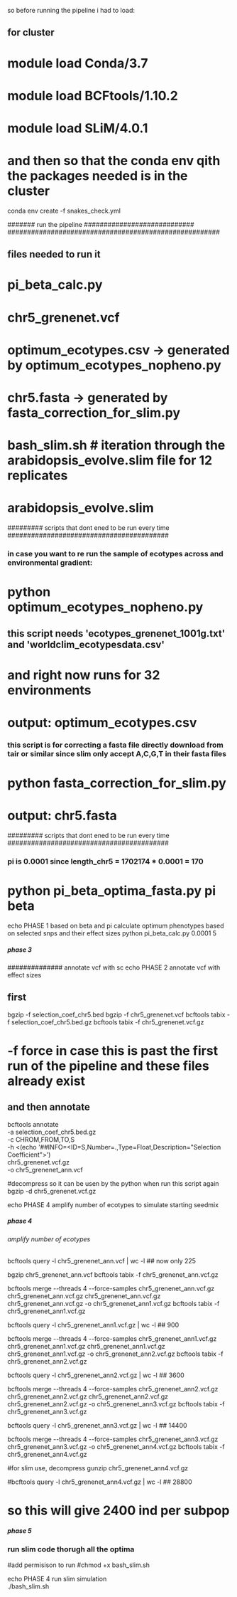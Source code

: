 so before running the pipeline i had to load: 

## for cluster
# module load Conda/3.7 
# module load BCFtools/1.10.2 
# module load SLiM/4.0.1 


# and then so that the conda env qith the packages needed is in the cluster 
conda env create -f snakes_check.yml


####### run the pipeline ############################
######################################################
## files needed to run it 
# pi_beta_calc.py
# chr5_grenenet.vcf 
# optimum_ecotypes.csv -> generated by optimum_ecotypes_nopheno.py 
# chr5.fasta -> generated by fasta_correction_for_slim.py 
# bash_slim.sh   # iteration through the arabidopsis_evolve.slim file for 12 replicates
# arabidopsis_evolve.slim


######### scripts that dont ened to be run every time #########################################
### in case you want to re run the sample of ecotypes across and environmental gradient: 
# python optimum_ecotypes_nopheno.py 
## this script needs 'ecotypes_grenenet_1001g.txt' and 'worldclim_ecotypesdata.csv' 
# and right now runs for 32 environments 
# output: optimum_ecotypes.csv

### this script is for correcting a fasta file directly download from tair or similar since slim only accept A,C,G,T in their fasta files 
# python fasta_correction_for_slim.py 
# output: chr5.fasta
######### scripts that dont ened to be run every time #########################################

### pi is 0.0001 since length_chr5 = 1702174 * 0.0001 = 170
# python pi_beta_optima_fasta.py pi beta
echo PHASE 1 based on beta and pi calculate optimum phenotypes based on selected snps and their effect sizes 
python pi_beta_calc.py 0.0001 5

##### phase 3 #######################################
############## annotate vcf with sc 
echo PHASE 2 annotate vcf with effect sizes 
## first
bgzip -f selection_coef_chr5.bed 
bgzip -f chr5_grenenet.vcf 
bcftools tabix -f selection_coef_chr5.bed.gz 
bcftools tabix -f chr5_grenenet.vcf.gz 
# -f force in case this is past the first run of the pipeline and these files already exist 

## and then annotate
bcftools annotate \
  -a selection_coef_chr5.bed.gz \
  -c CHROM,FROM,TO,S \
  -h <(echo '##INFO=<ID=S,Number=.,Type=Float,Description="Selection Coefficient">') \
  chr5_grenenet.vcf.gz \
  -o chr5_grenenet_ann.vcf

#decompress so it can be usen by the python when run this script again 
bgzip -d chr5_grenenet.vcf.gz 

echo PHASE 4 amplify number of ecotypes to simulate starting seedmix
##### phase 4 #######################################
###### amplify number of ecotypes #########################################################
bcftools query -l chr5_grenenet_ann.vcf | wc -l ## now only 225

bgzip chr5_grenenet_ann.vcf
bcftools tabix -f chr5_grenenet_ann.vcf.gz 

bcftools merge --threads 4 --force-samples chr5_grenenet_ann.vcf.gz chr5_grenenet_ann.vcf.gz chr5_grenenet_ann.vcf.gz chr5_grenenet_ann.vcf.gz -o chr5_grenenet_ann1.vcf.gz
bcftools tabix -f chr5_grenenet_ann1.vcf.gz 

bcftools query -l chr5_grenenet_ann1.vcf.gz | wc -l ## 900

bcftools merge --threads 4 --force-samples chr5_grenenet_ann1.vcf.gz chr5_grenenet_ann1.vcf.gz chr5_grenenet_ann1.vcf.gz chr5_grenenet_ann1.vcf.gz -o chr5_grenenet_ann2.vcf.gz
bcftools tabix -f chr5_grenenet_ann2.vcf.gz 

bcftools query -l chr5_grenenet_ann2.vcf.gz | wc -l ## 3600

bcftools merge --threads 4 --force-samples chr5_grenenet_ann2.vcf.gz chr5_grenenet_ann2.vcf.gz chr5_grenenet_ann2.vcf.gz chr5_grenenet_ann2.vcf.gz -o chr5_grenenet_ann3.vcf.gz
bcftools tabix -f chr5_grenenet_ann3.vcf.gz 

bcftools query -l chr5_grenenet_ann3.vcf.gz | wc -l ## 14400

bcftools merge --threads 4 --force-samples chr5_grenenet_ann3.vcf.gz chr5_grenenet_ann3.vcf.gz -o chr5_grenenet_ann4.vcf.gz
bcftools tabix -f chr5_grenenet_ann4.vcf.gz 

#for slim use, decompress
gunzip chr5_grenenet_ann4.vcf.gz 

#bcftools query -l chr5_grenenet_ann4.vcf.gz | wc -l ## 28800
# so this will give 2400 ind per subpop 

##### phase 5 #######################################
### run slim code thorugh all the optima ##########
#add permisison to run 
#chmod +x bash_slim.sh

echo PHASE 4 run slim simulation  
./bash_slim.sh


